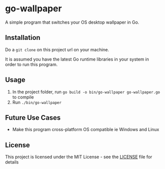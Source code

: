 # go-wallpaper

A simple program that switches your OS desktop wallpaper in Go.

## Installation

Do a `git clone` on this project url on your machine.

It is assumed you have the latest Go runtime libraries in your system in order to run this program.

## Usage

1. In the project folder, run `go build -o bin/go-wallpaper go-wallpaper.go` to compile
2. Run `./bin/go-wallpaper`

## Future Use Cases
* Make this program cross-platform OS compatible ie Windows and Linux

## License
This project is licensed under the MIT License - see the [LICENSE](LICENSE) file for details